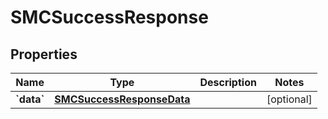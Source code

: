 
# SMCSuccessResponse

## Properties
| Name | Type | Description | Notes |
| ------------ | ------------- | ------------- | ------------- |
| **&#x60;data&#x60;** | [**SMCSuccessResponseData**](SMCSuccessResponseData.md) |  |  [optional] |



